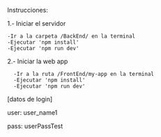 Instrucciones:

1.- Iniciar el servidor 

    -Ir a la carpeta /BackEnd/ en la terminal
    -Ejecutar 'npm install'
    -Ejecutar 'npm run dev'

2.- Iniciar la web app
      
      -Ir a la ruta /FrontEnd/my-app en la terminal
      -Ejecutar 'npm install'
      -Ejecutar 'npm run dev'

  [datos de login]
  
  user: user_name1

  pass: userPassTest
